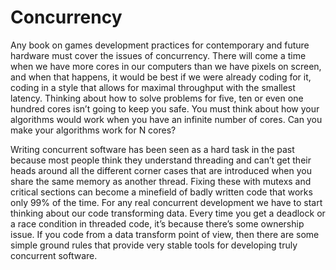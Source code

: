 Concurrency
===========

Any book on games development practices for contemporary and future
hardware must cover the issues of concurrency. There will come a time
when we have more cores in our computers than we have pixels on screen,
and when that happens, it would be best if we were already coding for
it, coding in a style that allows for maximal throughput with the
smallest latency. Thinking about how to solve problems for five, ten or
even one hundred cores isn’t going to keep you safe. You must think
about how your algorithms would work when you have an infinite number of
cores. Can you make your algorithms work for N cores?

Writing concurrent software has been seen as a hard task in the past
because most people think they understand threading and can’t get their
heads around all the different corner cases that are introduced when you
share the same memory as another thread. Fixing these with mutexs and
critical sections can become a minefield of badly written code that
works only 99% of the time. For any real concurrent development we have
to start thinking about our code transforming data. Every time you get a
deadlock or a race condition in threaded code, it’s because there’s some
ownership issue. If you code from a data transform point of view, then
there are some simple ground rules that provide very stable tools for
developing truly concurrent software.

